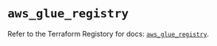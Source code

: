 # `aws_glue_registry`

Refer to the Terraform Registory for docs: [`aws_glue_registry`](https://registry.terraform.io/providers/hashicorp/aws/5.14.0/docs/resources/glue_registry).
